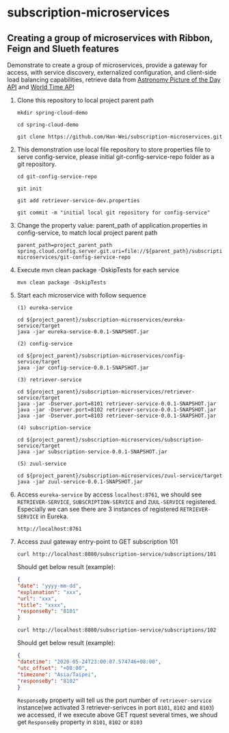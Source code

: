 # subscription-microservices
## Creating a group of microservices with Ribbon, Feign and Slueth features
Demonstrate to create a group of microservices, provide a gateway for access, with service discovery, externalized configuration, and client-side load balancing capabilities, retrieve data from [Astronomy Picture of the Day API](https://api.nasa.gov) and [World Time API](https://worldtimeapi.org)

1. Clone this repository to local project parent path
    ```
    mkdir spring-cloud-demo
   
    cd spring-cloud-demo
    
    git clone https://github.com/Han-Wei/subscription-microservices.git
    ```
2. This demonstration use local file repository to store properties file to serve config-service, please initial git-config-service-repo folder as a git repository.
    ```
    cd git-config-service-repo
    
    git init
    
    git add retriever-service-dev.properties
    
    git commit -m "initial local git repository for config-service"
    ```
3. Change the property value: parent_path of application.properties in config-service, to match local project parent path
    ```
    parent_path=project_parent_path
    spring.cloud.config.server.git.uri=file://${parent_path}/subscription-microservices/git-config-service-repo
    ```
    
4. Execute mvn clean package -DskipTests for each service
    ```
    mvn clean package -DskipTests
    ```
5. Start each microservice with follow sequence
    
    `(1) eureka-service`
    ```
    cd ${project_parent}/subscription-microservices/eureka-service/target
    java -jar eureka-service-0.0.1-SNAPSHOT.jar
    ```
    `(2) config-service`
    ```
    cd ${project_parent}/subscription-microservices/config-service/target
    java -jar config-service-0.0.1-SNAPSHOT.jar    
    ```
    `(3) retriever-service`
    ```
    cd ${project_parent}/subscription-microservices/retriever-service/target
    java -jar -Dserver.port=8101 retriever-service-0.0.1-SNAPSHOT.jar
    java -jar -Dserver.port=8102 retriever-service-0.0.1-SNAPSHOT.jar
    java -jar -Dserver.port=8103 retriever-service-0.0.1-SNAPSHOT.jar
    ```
    `(4) subscription-service`
    ```
    cd ${project_parent}/subscription-microservices/subscription-service/target
    java -jar subscription-service-0.0.1-SNAPSHOT.jar    
    ```    
    `(5) zuul-service`
    ```
    cd ${project_parent}/subscription-microservices/zuul-service/target
    java -jar zuul-service-0.0.1-SNAPSHOT.jar    
    ```    
    
6. Access `eureka-service` by access `localhost:8761`, we should see `RETRIEVER-SERVICE`, `SUBSCRIPTION-SERVICE` and `ZUUL-SERVICE` registered. Especially we can see there are 3 instances of registered `RETRIEVER-SERVICE` in Eureka.
    ```
    http://localhost:8761
    ```
6. Access zuul gateway entry-point to GET subscription 101
    ```
    curl http://localhost:8080/subscription-service/subscriptions/101
    ```
    Should get below result (example):
    ```json
    {
    "date": "yyyy-mm-dd",
    "explanation": "xxx",
    "url": "xxx",
    "title": "xxxx",
    "responseBy": "8101"
    }
    ```
    ```
    curl http://localhost:8080/subscription-service/subscriptions/102
    ```
    Should get below result (example):
    ```json
    {
    "datetime": "2020-05-24T23:00:07.574746+08:00",
    "utc_offset": "+08:00",
    "timezone": "Asia/Taipei",
    "responseBy": "8102"
    }
    ```    
    `ResponseBy` property will tell us the port number of `retriever-service` instance(we activated 3 retriever-serivces in port `8101`, `8102` and `8103`) we accessed, if we execute above GET rquest several times, we shoud get `ResponseBy` property in `8101`, `8102` or `8103`